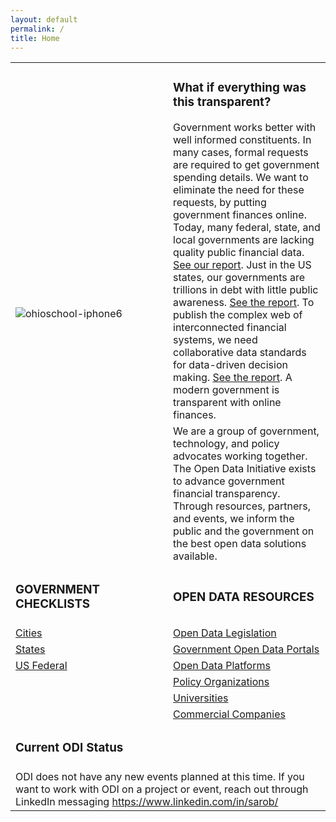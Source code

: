 ```yaml
---
layout: default
permalink: /
title: Home
---
```

<table>
	<tr>
		<td rowspan="3"><img src="/assets/img/ohiocheckbook-iphone6-spacegrey-portrait-small.png" alt="ohioschool-iphone6"></td>
	</tr>
	<tr>
		<td><h3>What if everything was this transparent?</h3><font size="3">Government works better with well informed constituents. In many cases, formal requests are required to get government spending details. We want to eliminate the need for these requests, by putting government finances online. <br />Today, many federal, state, and local governments are lacking quality public financial data. <a href="/blog/2017-12-16-transparency-scorecard">See our report</a>. Just in the US states, our governments are trillions in debt with little public awareness. <a target="_blank" href="https://www.truthinaccounting.org/news/detail/why-is-truthful-timely-and-transparent-financial-data-important-details">See the report</a>. To publish the complex web of interconnected financial systems, we need collaborative data standards for data-driven decision making. <a target="_blank" href="https://www.workiva.com/sites/workiva/files/pdfs/thought-leadership/unleashing-power-financial-data-state-local-government-whitepaper-20180314-j40506.pdf">See the report</a>. A modern government is transparent with online finances.</font></td>
	<tr>
		<td><font size="3">We are a group of government, technology, and policy advocates working together. The Open Data Initiative exists to advance government financial transparency. Through resources, partners, and events, we inform the public and the government on the best open data solutions available.</font></td>
	</tr>
	<tr>
		<td width="50%"><h3>GOVERNMENT CHECKLISTS</h3></td>
		<td width="50%"><h3>OPEN DATA RESOURCES</h3></td>
	</tr>
	<tr>
		<td width="50%"><a href="/resources#cities">Cities</a></td>
		<td width="50%"><a href="/legislation">Open Data Legislation</a></td>
	</tr>
	<tr>
		<td width="50%"><a href="/resources#states">States</a></td>
		<td width="50%"><a href="/transparency">Government Open Data Portals</a></td>
	</tr>
	<tr>
		<td width="50%"><a href="/resources#us-federal">US Federal</a></td>
		<td width="50%"><a href="/resources#open-data-platforms">Open Data Platforms</a></td>
	</tr>
	<tr>
		<td width="50%"></td>
		<td width="50%"><a href="/resources#policy-organizations">Policy Organizations</a></td>
	</tr>
	<tr>
		<td width="50%"></td>
		<td width="50%"><a href="/resources#universities">Universities</a></td>
	</tr>
	<tr>
		<td width="50%"></td>
		<td width="50%"><a href="/resources#commercial-companies">Commercial Companies</a></td>
	</tr>
	 <tr>
		 <td colspan="2"><h3>Current ODI Status</h3></td>
	</tr>
	<tr>
	<td colspan="2"><font size="3">ODI does not have any new events planned at this time. If you want to work with ODI on a project or event, 
		reach out through LinkedIn messaging <a href="https://www.linkedin.com/in/sarob/">https://www.linkedin.com/in/sarob/</a></font></td>
	</tr>
